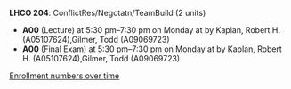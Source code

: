 **LHCO 204**: ConflictRes/Negotatn/TeamBuild (2 units)

- **A00** (Lecture) at 5:30 pm–7:30 pm on Monday at   by Kaplan, Robert H. (A05107624),Gilmer, Todd (A09069723)
- **A00** (Final Exam) at 5:30 pm–7:30 pm on Monday at   by Kaplan, Robert H. (A05107624),Gilmer, Todd (A09069723)

[Enrollment numbers over time](./LHCO204.tsv)

